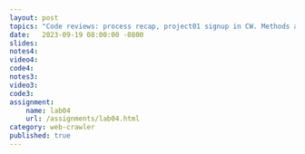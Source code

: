 ```yaml
---
layout: post
topics: "Code reviews: process recap, project01 signup in CW. Methods and interfaces in Go"
date:   2023-09-19 08:00:00 -0800
slides: 
notes4: 
video4: 
code4: 
notes3: 
video3: 
code3: 
assignment:
    name: lab04
    url: /assignments/lab04.html
category: web-crawler
published: true
---
```

